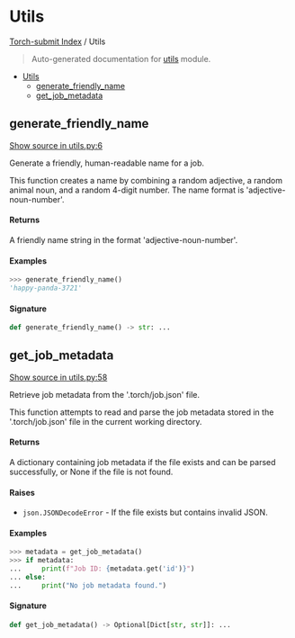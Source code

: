 # Utils

[Torch-submit Index](./README.md#torch-submit-index) / Utils

> Auto-generated documentation for [utils](../torch_submit/utils.py) module.

- [Utils](#utils)
  - [generate_friendly_name](#generate_friendly_name)
  - [get_job_metadata](#get_job_metadata)

## generate_friendly_name

[Show source in utils.py:6](../torch_submit/utils.py#L6)

Generate a friendly, human-readable name for a job.

This function creates a name by combining a random adjective, a random animal noun,
and a random 4-digit number. The name format is 'adjective-noun-number'.

#### Returns

A friendly name string in the format 'adjective-noun-number'.

#### Examples

```python
>>> generate_friendly_name()
'happy-panda-3721'
```

#### Signature

```python
def generate_friendly_name() -> str: ...
```



## get_job_metadata

[Show source in utils.py:58](../torch_submit/utils.py#L58)

Retrieve job metadata from the '.torch/job.json' file.

This function attempts to read and parse the job metadata stored in the
'.torch/job.json' file in the current working directory.

#### Returns

A dictionary containing job metadata if the file exists and can be parsed
successfully, or None if the file is not found.

#### Raises

- `json.JSONDecodeError` - If the file exists but contains invalid JSON.

#### Examples

```python
>>> metadata = get_job_metadata()
>>> if metadata:
...     print(f"Job ID: {metadata.get('id')}")
... else:
...     print("No job metadata found.")
```

#### Signature

```python
def get_job_metadata() -> Optional[Dict[str, str]]: ...
```